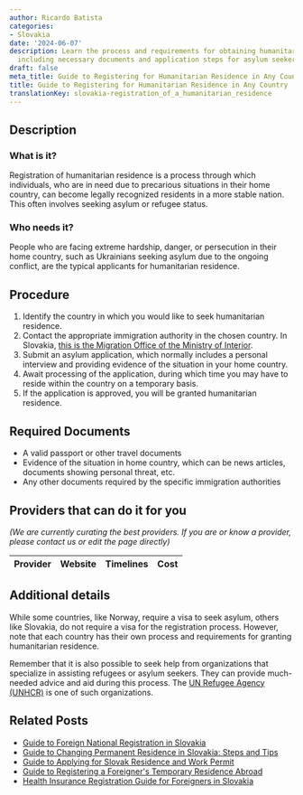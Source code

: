 ```yaml
---
author: Ricardo Batista
categories:
- Slovakia
date: '2024-06-07'
description: Learn the process and requirements for obtaining humanitarian residence,
  including necessary documents and application steps for asylum seekers.
draft: false
meta_title: Guide to Registering for Humanitarian Residence in Any Country
title: Guide to Registering for Humanitarian Residence in Any Country
translationKey: slovakia-registration_of_a_humanitarian_residence
---
```


## Description
### What is it?
Registration of humanitarian residence is a process through which individuals, who are in need due to precarious situations in their home country, can become legally recognized residents in a more stable nation. This often involves seeking asylum or refugee status. 

### Who needs it?
People who are facing extreme hardship, danger, or persecution in their home country, such as Ukrainians seeking asylum due to the ongoing conflict, are the typical applicants for humanitarian residence. 

## Procedure
1. Identify the country in which you would like to seek humanitarian residence.
2. Contact the appropriate immigration authority in the chosen country. In Slovakia, [this is the Migration Office of the Ministry of Interior](https://www.minv.sk/).
3. Submit an asylum application, which normally includes a personal interview and providing evidence of the situation in your home country.
4. Await processing of the application, during which time you may have to reside within the country on a temporary basis.
5. If the application is approved, you will be granted humanitarian residence.

## Required Documents
- A valid passport or other travel documents
- Evidence of the situation in home country, which can be news articles, documents showing personal threat, etc.
- Any other documents required by the specific immigration authorities

## Providers that can do it for you

_(We are currently curating the best providers. If you are or know a provider, please contact us or edit the page directly)_

| Provider        |     Website     |     Timelines    |       Cost      |
| --------------- | --------------- |  :-------------: | :-------------: |

## Additional details
While some countries, like Norway, require a visa to seek asylum, others like Slovakia, do not require a visa for the registration process. However, note that each country has their own process and requirements for granting humanitarian residence. 

Remember that it is also possible to seek help from organizations that specialize in assisting refugees or asylum seekers. They can provide much-needed advice and aid during this process. The [UN Refugee Agency (UNHCR)](https://www.unhcr.org/) is one of such organizations.



## Related Posts

- [Guide to Foreign National Registration in Slovakia](https://tramitit.com/guides/slovakia/registration_of_a_foreign_national/)
- [Guide to Changing Permanent Residence in Slovakia: Steps and Tips](https://tramitit.com/guides/slovakia/change_of_permanent_residence/)
- [Guide to Applying for Slovak Residence and Work Permit](https://tramitit.com/guides/slovakia/application_for_residence_with_work_permit/)
- [Guide to Registering a Foreigner's Temporary Residence Abroad](https://tramitit.com/guides/slovakia/registration_of_a_foreigners_temporary_residence/)
- [Health Insurance Registration Guide for Foreigners in Slovakia](https://tramitit.com/guides/slovakia/health_insurance_registration/)